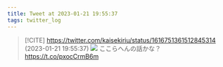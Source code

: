```yaml
---
title: Tweet at 2023-01-21 19:55:37
tags: twitter_log
---
```


> [!CITE] https://twitter.com/kaisekiriu/status/1616751361512845314 (2023-01-21 19:55:37)
> ![](https://twitter.com/kaisekiriu/status/1616751361512845314)
> ここらへんの話かな？
> https://t.co/pxocCrmB6m
